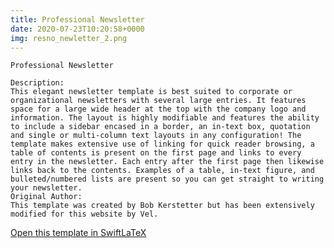 ```yaml
---
title: Professional Newsletter
date: 2020-07-23T10:20:58+0000
img: resno_newletter_2.png
---
```

```
Professional Newsletter

Description:
This elegant newsletter template is best suited to corporate or organizational newsletters with several large entries. It features space for a large wide header at the top with the company logo and information. The layout is highly modifiable and features the ability to include a sidebar encased in a border, an in-text box, quotation and single or multi-column text layouts in any configuration! The template makes extensive use of linking for quick reader browsing, a table of contents is present on the first page and links to every entry in the newsletter. Each entry after the first page then likewise links back to the contents. Examples of a table, in-text figure, and bulleted/numbered lists are present so you can get straight to writing your newsletter.
Original Author:
This template was created by Bob Kerstetter but has been extensively modified for this website by Vel.
```
[Open this template in SwiftLaTeX](https://www.swiftlatex.com/project.html?import=https://swiftlatex.github.io/LaTeXBoilerPlate/zips/vuhkg_newsletter_2.zip)

